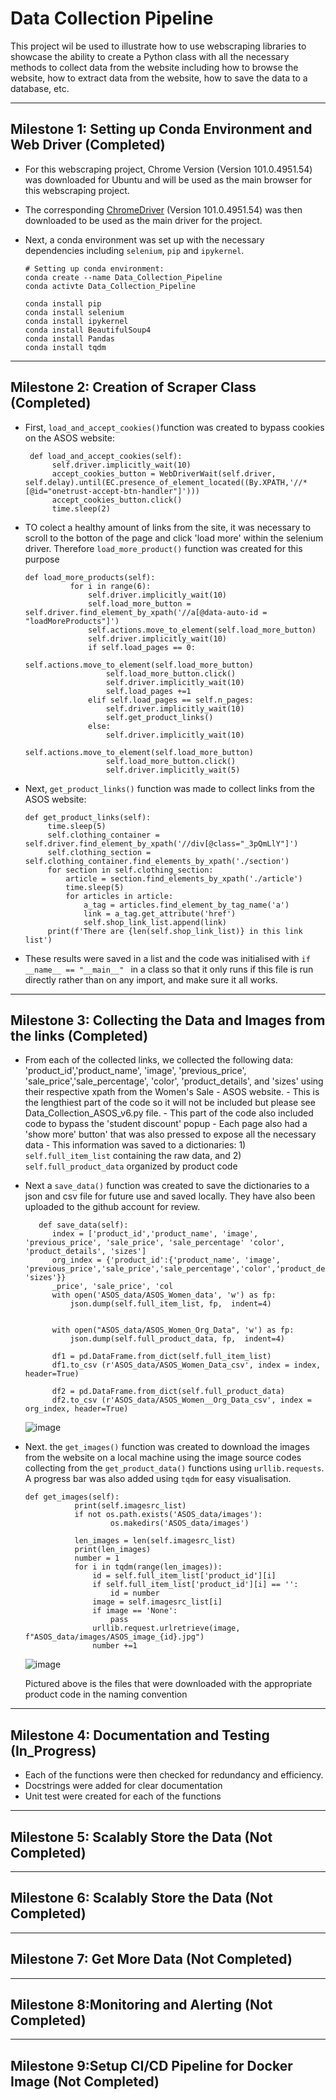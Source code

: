 # Data Collection Pipeline

This project wil be used to illustrate how to use webscraping libraries to showcase the ability to create a Python class with all the necessary methods to collect data from the website including how to browse the website, how to extract data from the website, how to save the data to a database, etc.
_______________________________________________________________________________________________________________________________________________
## Milestone 1: Setting up Conda Environment and Web Driver (Completed)
 
 - For this webscraping project, Chrome Version (Version 101.0.4951.54) was downloaded for Ubuntu and will be used as the main browser for this webscraping project.

- The corresponding [ChromeDriver](https://chromedriver.storage.googleapis.com/index.html?path=101.0.4951.41/) (Version 101.0.4951.54) was then downloaded to be used as the main driver for the project.

- Next, a conda environment was set up with the necessary dependencies including `selenium`, `pip` and `ipykernel`. 

      # Setting up conda environment:
      conda create --name Data_Collection_Pipeline
      conda activte Data_Collection_Pipeline
      
      conda install pip
      conda install selenium
      conda install ipykernel
      conda install BeautifulSoup4
      conda install Pandas
      conda install tqdm
      
     
------------------------------------------------------------------------------------------------------------------------------------------------
## Milestone 2: Creation of Scraper Class (Completed)
- First, `load_and_accept_cookies()`function was created to bypass cookies on the ASOS website:
     
       def load_and_accept_cookies(self):
            self.driver.implicitly_wait(10)
            accept_cookies_button = WebDriverWait(self.driver, self.delay).until(EC.presence_of_element_located((By.XPATH,'//*[@id="onetrust-accept-btn-handler"]')))
            accept_cookies_button.click()
            time.sleep(2)

- TO colect a healthy amount of links from the site, it was necessary to scroll to the botton of the page and click 'load more' within the selenium driver. Therefore `load_more_product()` function was created for this purpose

      def load_more_products(self):
                for i in range(6):
                    self.driver.implicitly_wait(10)
                    self.load_more_button = self.driver.find_element_by_xpath('//a[@data-auto-id = "loadMoreProducts"]')
                    self.actions.move_to_element(self.load_more_button)
                    self.driver.implicitly_wait(10)
                    if self.load_pages == 0:
                        self.actions.move_to_element(self.load_more_button)
                        self.load_more_button.click()
                        self.driver.implicitly_wait(10)
                        self.load_pages +=1
                    elif self.load_pages == self.n_pages:
                        self.driver.implicitly_wait(10)
                        self.get_product_links()
                    else:
                        self.driver.implicitly_wait(10)
                        self.actions.move_to_element(self.load_more_button)
                        self.load_more_button.click()
                        self.driver.implicitly_wait(5)
                    
 - Next, ``get_product_links()`` function was made to collect links from the ASOS website:
    
       def get_product_links(self):
            time.sleep(5)
            self.clothing_container = self.driver.find_element_by_xpath('//div[@class="_3pQmLlY"]')
            self.clothing_section = self.clothing_container.find_elements_by_xpath('./section')
            for section in self.clothing_section:
                article = section.find_elements_by_xpath('./article')
                time.sleep(5)
                for articles in article:
                    a_tag = articles.find_element_by_tag_name('a')
                    link = a_tag.get_attribute('href')
                    self.shop_link_list.append(link)
            print(f'There are {len(self.shop_link_list)} in this link list')
                    
- These results were saved in a list and the code was initialised with `if __name__ == "__main__" ` in a class so that it only runs if this file is run directly rather than on any import, and make sure it all works.

----------------------------------------------------------------------------------------------------------------------------------------------------------
## Milestone 3: Collecting the Data and Images from the links (Completed)

- From each of the collected links, we collected the following data: 'product_id','product_name', 'image', 'previous_price', 'sale_price','sale_percentage', 'color', 'product_details', and 'sizes' using their respective xpath from the Women's Sale - ASOS website. 
                   -   This is the lengthiest part of the code so it will not be included but please see Data_Collection_ASOS_v6.py file.
                   -   This part of the code also included code to bypass the 'student discount' popup
                   -   Each page also had a 'show more' button' that was also pressed to expose all the necessary data
                   -   This information was saved to a dictionaries: 
                           1) `self.full_item_list` containing the raw data, and
                           2) `self.full_product_data` organized by product code


- Next a `save_data()` function was created to save the dictionaries to a json and csv file for future use and saved locally. They have also been uploaded to the github account for review.

         def save_data(self):
            index = ['product_id','product_name', 'image', 'previous_price', 'sale_price', 'sale_percentage' 'color', 'product_details', 'sizes']
            org_index = {'product_id':{'product_name', 'image', 'previous_price','sale_price','sale_percentage','color','product_details', 'sizes'}}
            _price', 'sale_price', 'col
            with open('ASOS_data/ASOS_Women_data', 'w') as fp:
                json.dump(self.full_item_list, fp,  indent=4)
                
            
            with open("ASOS_data/ASOS_Women_Org_Data", 'w') as fp:
                json.dump(self.full_product_data, fp,  indent=4)
                
            df1 = pd.DataFrame.from_dict(self.full_item_list) 
            df1.to_csv (r'ASOS_data/ASOS_Women_Data_csv', index = index, header=True)
            
            df2 = pd.DataFrame.from_dict(self.full_product_data) 
            df2.to_csv (r'ASOS_data/ASOS_Women__Org_Data_csv', index = org_index, header=True)
  
  ![image](https://user-images.githubusercontent.com/102431019/170530796-a5833e98-a1db-4aa5-aa37-d3fce882b250.png)

 
 - Next. the `get_images()` function was created to download the images from the website on a local machine using the image source codes collecting from the `get_product_data()` functions using `urllib.requests`. A progress bar was also added using `tqdm` for easy visualisation.
 
       def get_images(self):
                  print(self.imagesrc_list)
                  if not os.path.exists('ASOS_data/images'):
                          os.makedirs('ASOS_data/images')

                  len_images = len(self.imagesrc_list)
                  print(len_images)
                  number = 1
                  for i in tqdm(range(len_images)):
                      id = self.full_item_list['product_id'][i]
                      if self.full_item_list['product_id'][i] == '':
                          id = number 
                      image = self.imagesrc_list[i]
                      if image == 'None':
                          pass
                      urllib.request.urlretrieve(image, f"ASOS_data/images/ASOS_image_{id}.jpg")
                      number +=1
      
      ![image](https://user-images.githubusercontent.com/102431019/170530918-b17259cc-b27c-49ad-adb1-0ac3dca066fa.png)
       
     Pictured above is the files that were downloaded with the appropriate product code in the naming convention
-----------------------------------------------------------------------------------------------------------------------------------------------------------
## Milestone 4: Documentation and Testing (In_Progress)

- Each of the functions were then checked for redundancy and efficiency. 
- Docstrings were added for clear documentation
- Unit test were created for each of the functions


-----------------------------------------------------------------------------------------------------------------------------------------------------------
## Milestone 5: Scalably Store the Data (Not Completed)

-----------------------------------------------------------------------------------------------------------------------------------------------------------
## Milestone 6: Scalably Store the Data (Not Completed)

-----------------------------------------------------------------------------------------------------------------------------------------------------------
## Milestone 7: Get More Data (Not Completed)

-----------------------------------------------------------------------------------------------------------------------------------------------------------
## Milestone 8:Monitoring and Alerting (Not Completed)

-----------------------------------------------------------------------------------------------------------------------------------------------------------
## Milestone 9:Setup CI/CD Pipeline for Docker Image (Not Completed)
